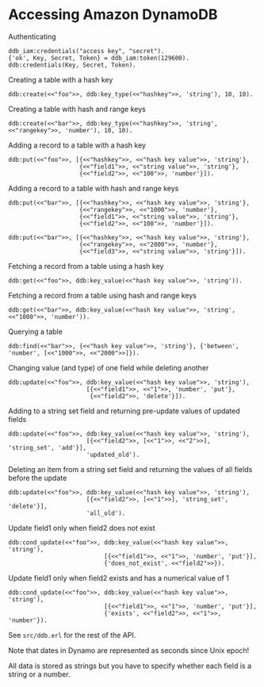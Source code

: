 # Accessing Amazon DynamoDB

Authenticating

    ddb_iam:credentials("access key", "secret").
    {'ok', Key, Secret, Token} = ddb_iam:token(129600).
    ddb:credentials(Key, Secret, Token).


Creating a table with a hash key

    ddb:create(<<"foo">>, ddb:key_type(<<"hashkey">>, 'string'), 10, 10).

Creating a table with hash and range keys

    ddb:create(<<"bar">>, ddb:key_type(<<"hashkey">>, 'string', <<"rangekey">>, 'number'), 10, 10).

Adding a record to a table with a hash key

    ddb:put(<<"foo">>, [{<<"hashkey">>, <<"hash key value">>, 'string'},
                        {<<"field1">>, <<"string value">>, 'string'}, 
                        {<<"field2">>, <<"100">>, 'number'}]).

Adding a record to a table with hash and range keys

    ddb:put(<<"bar">>, [{<<"hashkey">>, <<"hash key value">>, 'string'},
                        {<<"rangekey">>, <<"1000">>, 'number'},
                        {<<"field1">>, <<"string value">>, 'string'}, 
                        {<<"field2">>, <<"100">>, 'number'}]).
    
    ddb:put(<<"bar">>, [{<<"hashkey">>, <<"hash key value">>, 'string'},
                        {<<"rangekey">>, <<"2000">>, 'number'},
                        {<<"field3">>, <<"string value">>, 'string'}]).

Fetching a record from a table using a hash key

    ddb:get(<<"foo">>, ddb:key_value(<<"hash key value">>, 'string')).

Fetching a record from a table using hash and range keys

    ddb:get(<<"bar">>, ddb:key_value(<<"hash key value">>, 'string', <<"1000">>, 'number')).

Querying a table

    ddb:find(<<"bar">>, {<<"hash key value">>, 'string'}, {'between', 'number', [<<"1000">>, <<"2000">>]}).

Changing value (and type) of one field while deleting another

    ddb:update(<<"foo">>, ddb:key_value(<<"hash key value">>, 'string'), 
                          [{<<"field1">>, <<"1">>, 'number', 'put'},
                           {<<"field2">>, 'delete'}]).

Adding to a string set field and returning pre-update values of updated fields

    ddb:update(<<"foo">>, ddb:key_value(<<"hash key value">>, 'string'), 
                          [{<<"field2">>, [<<"1">>, <<"2">>], 'string_set', 'add'}],
                          'updated_old').

Deleting an item from a string set field and returning the values of all fields before the update

    ddb:update(<<"foo">>, ddb:key_value(<<"hash key value">>, 'string'), 
                          [{<<"field2">>, [<<"1">>], 'string_set', 'delete'}],
                          'all_old').

Update field1 only when field2 does not exist

    ddb:cond_update(<<"foo">>, ddb:key_value(<<"hash key value">>, 'string'), 
                               [{<<"field1">>, <<"1">>, 'number', 'put'}],
                               {'does_not_exist', <<"field2">>}).

Update field1 only when field2 exists and has a numerical value of 1

    ddb:cond_update(<<"foo">>, ddb:key_value(<<"hash key value">>, 'string'), 
                               [{<<"field1">>, <<"1">>, 'number', 'put'}],
                               {'exists', <<"field2">>, <<"1">>, 'number'}).

See `src/ddb.erl` for the rest of the API.

Note that dates in Dynamo are represented as seconds since Unix epoch!

All data is stored as strings but you have to specify whether each field is a string or a number.

